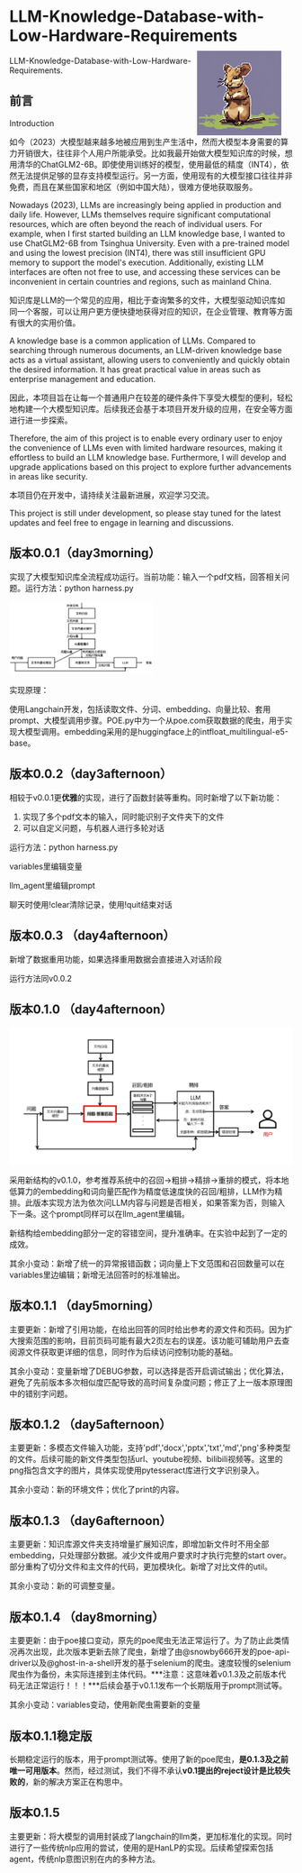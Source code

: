 # LLM-Knowledge-Database-with-Low-Hardware-Requirements<img src=".\pics\degu.png"  align="right" style="margin-top: 10px;margin-right: 20px;" width = "150" height = "150"/>
LLM-Knowledge-Database-with-Low-Hardware-Requirements.                                                                                   

## 前言

Introduction



如今（2023）大模型越来越多地被应用到生产生活中，然而大模型本身需要的算力开销很大，往往非个人用户所能承受。比如我最开始做大模型知识库的时候，想用清华的ChatGLM2-6B。即使使用训练好的模型，使用最低的精度（INT4），依然无法提供足够的显存支持模型运行。另一方面，使用现有的大模型接口往往并非免费，而且在某些国家和地区（例如中国大陆），很难方便地获取服务。

Nowadays (2023), LLMs are increasingly being applied in production and daily life. However, LLMs themselves require significant computational resources, which are often beyond the reach of individual users. For example, when I first started building an LLM knowledge base, I wanted to use ChatGLM2-6B from Tsinghua University. Even with a pre-trained model and using the lowest precision (INT4), there was still insufficient GPU memory to support the model's execution. Additionally, existing LLM interfaces are often not free to use, and accessing these services can be inconvenient in certain countries and regions, such as mainland China.

知识库是LLM的一个常见的应用，相比于查询繁多的文件，大模型驱动知识库如同一个客服，可以让用户更方便快捷地获得对应的知识，在企业管理、教育等方面有很大的实用价值。

A knowledge base is a common application of LLMs. Compared to searching through numerous documents, an LLM-driven knowledge base acts as a virtual assistant, allowing users to conveniently and quickly obtain the desired information. It has great practical value in areas such as enterprise management and education.

因此，本项目旨在让每一个普通用户在较差的硬件条件下享受大模型的便利，轻松地构建一个大模型知识库。后续我还会基于本项目开发升级的应用，在安全等方面进行进一步探索。

Therefore, the aim of this project is to enable every ordinary user to enjoy the convenience of LLMs even with limited hardware resources, making it effortless to build an LLM knowledge base. Furthermore, I will develop and upgrade applications based on this project to explore further advancements in areas like security.

本项目仍在开发中，请持续关注最新进展，欢迎学习交流。

This project is still under development, so please stay tuned for the latest updates and feel free to engage in learning and discussions.





## 版本0.0.1（day3morning）

实现了大模型知识库全流程成功运行。当前功能：输入一个pdf文档，回答相关问题。运行方法：python harness.py

<img src=".\pics\yuanlitu.jpg" style="zoom: 25%;" />

实现原理：

使用Langchain开发，包括读取文件、分词、embedding、向量比较、套用prompt、大模型调用步骤。POE.py中为一个从poe.com获取数据的爬虫，用于实现大模型调用。embedding采用的是huggingface上的intfloat_multilingual-e5-base。





## 版本0.0.2（day3afternoon）

相较于v0.0.1更**优雅**的实现，进行了函数封装等重构。同时新增了以下新功能：

1. 实现了多个pdf文本的输入，同时能识别子文件夹下的文件
2. 可以自定义问题，与机器人进行多轮对话

运行方法：python harness.py

variables里编辑变量

llm_agent里编辑prompt

聊天时使用!clear清除记录，使用!quit结束对话



## 版本0.0.3 （day4afternoon）

新增了数据重用功能，如果选择重用数据会直接进入对话阶段

运行方法同v0.0.2



## 版本0.1.0 （day4afternoon）

<img src=".\pics\structv010.jpg" style="zoom: 50%;" />

采用新结构的v0.1.0，参考推荐系统中的召回->粗排->精排->重排的模式，将本地低算力的embedding和词向量匹配作为精度低速度快的召回/粗排，LLM作为精排。此版本实现方法为依次问LLM内容与问题是否相关，如果答案为否，则输入下一条。这个prompt同样可以在llm_agent里编辑。

新结构给embedding部分一定的容错空间，提升准确率。在实验中起到了一定的成效。

其余小变动：新增了统一的异常报错函数；词向量上下文范围和召回数量可以在variables里边编辑；新增无法回答时的标准输出。

## 版本0.1.1 （day5morning）

主要更新：新增了引用功能，在给出回答的同时给出参考的源文件和页码。因为扩大搜索范围的影响，目前页码可能有最大2页左右的误差。该功能可辅助用户去查阅源文件获取更详细的信息，同时作为后续访问控制功能的基础。

其余小变动：变量新增了DEBUG参数，可以选择是否开启调试输出；优化算法，避免了先前版本多次相似度匹配导致的高时间复杂度问题；修正了上一版本原理图中的错别字问题。

## 版本0.1.2 （day5afternoon）

主要更新：多模态文件输入功能，支持'pdf','docx','pptx','txt','md','png'多种类型的文件。后续可能的新文件类型包括url、youtube视频、bilibili视频等。这里的png指包含文字的图片，具体实现使用pytesseract库进行文字识别录入。

其余小变动：新的环境文件；优化了print的内容。

## 版本0.1.3 （day6afternoon）

主要更新：知识库源文件夹支持增量扩展知识库，即增加新文件时不用全部embedding，只处理部分数据。减少文件或用户要求时才执行完整的start over。部分重构了切分文件和主文件的代码，更加模块化。新增了对比文件的util。

其余小变动：新的可调整变量。

## 版本0.1.4 （day8morning）

主要更新：由于poe接口变动，原先的poe爬虫无法正常运行了。为了防止此类情况再次出现，此次版本更新去除了爬虫，新增了由@snowby666开发的poe-api-driver以及@ghost-in-a-shell开发的基于selenium的爬虫。速度较慢的selenium爬虫作为备份，未实际连接到主体代码。***注意：这意味着v0.1.3及之前版本代码无法正常运行！！！***后续会基于v0.1.1发布一个长期版用于prompt测试等。

其余小变动：variables变动，使用新爬虫需要新的变量

## 版本0.1.1稳定版

长期稳定运行的版本，用于prompt测试等。使用了新的poe爬虫，**是0.1.3及之前唯一可用版本**。然而，经过测试，我们不得不承认**v0.1提出的reject设计是比较失败的**，新的解决方案正在构思中。

## 版本0.1.5

主要更新：将大模型的调用封装成了langchain的llm类，更加标准化的实现。同时进行了一些传统nlp应用的尝试，使用的是HanLP的实现。后续希望探索包括agent，传统nlp意图识别在内的多种方法。

